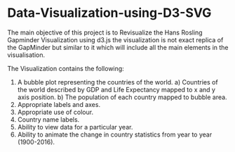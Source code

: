 # Data-Visualization-using-D3-SVG

The main objective of this project is to Revisualize the Hans Rosling Gapminder Visualization using d3.js
the visualization is not exact replica of the GapMinder but similar to it which will include all the main 
elements in the visualisation. 

The Visualization contains the following:
1) A	bubble	plot	representing	the	countries	of	the	world.
    a) Countries	of	the	world	described	by	GDP	and	Life	Expectancy	mapped	to	x	and	y	axis	position.
    b) The	population	of	each	country	mapped	to	bubble	area.
2) Appropriate	labels	and	axes.
3) Appropriate	use	of	colour.
4) Country	name	labels.
5) Ability	to	view	data	for	a	particular	year.
6) Ability	to	animate	the	change	in	country	statistics	from	year	to	year	(1900-2016).

